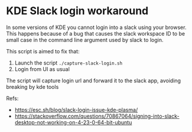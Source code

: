 # KDE Slack login workaround

In some versions of KDE you cannot login into a slack using your browser. This happens because of a bug that causes the slack workspace ID to be small case in the command line argument used by slack to login.

This script is aimed to fix that:
1. Launch the script `./capture-slack-login.sh`
2. Login from UI as usual

The script will capture login url and forward it to the slack app, avoiding breaking by kde tools

Refs:
- https://esc.sh/blog/slack-login-issue-kde-plasma/
- https://stackoverflow.com/questions/70867064/signing-into-slack-desktop-not-working-on-4-23-0-64-bit-ubuntu
